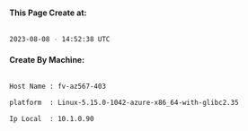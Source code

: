 
   
#### This Page Create at:

```bash

2023-08-08 - 14:52:38 UTC

```

#### Create By Machine:

```bash

Host Name : fv-az567-403

platform  : Linux-5.15.0-1042-azure-x86_64-with-glibc2.35

Ip Local  : 10.1.0.90

```


